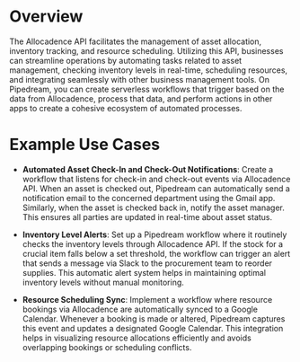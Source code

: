 # Overview

The Allocadence API facilitates the management of asset allocation, inventory tracking, and resource scheduling. Utilizing this API, businesses can streamline operations by automating tasks related to asset management, checking inventory levels in real-time, scheduling resources, and integrating seamlessly with other business management tools. On Pipedream, you can create serverless workflows that trigger based on the data from Allocadence, process that data, and perform actions in other apps to create a cohesive ecosystem of automated processes.

# Example Use Cases

- **Automated Asset Check-In and Check-Out Notifications**: Create a workflow that listens for check-in and check-out events via Allocadence API. When an asset is checked out, Pipedream can automatically send a notification email to the concerned department using the Gmail app. Similarly, when the asset is checked back in, notify the asset manager. This ensures all parties are updated in real-time about asset status.

- **Inventory Level Alerts**: Set up a Pipedream workflow where it routinely checks the inventory levels through Allocadence API. If the stock for a crucial item falls below a set threshold, the workflow can trigger an alert that sends a message via Slack to the procurement team to reorder supplies. This automatic alert system helps in maintaining optimal inventory levels without manual monitoring.

- **Resource Scheduling Sync**: Implement a workflow where resource bookings via Allocadence are automatically synced to a Google Calendar. Whenever a booking is made or altered, Pipedream captures this event and updates a designated Google Calendar. This integration helps in visualizing resource allocations efficiently and avoids overlapping bookings or scheduling conflicts.
